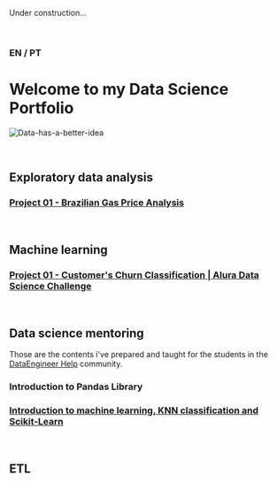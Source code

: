 Under construction...

<br>

### EN / PT

# Welcome to my Data Science Portfolio
![Data-has-a-better-idea](https://github.com/lucas-mdsena/portfolio/assets/93884007/ac8e9249-bf94-40bc-8d89-ae09f97d671c)

<br>

## Exploratory data analysis
### [Project 01 - Brazilian Gas Price Analysis](https://github.com/lucas-mdsena/gas_price_analysis)

<br>

## Machine learning
### [Project 01 - Customer's Churn Classification | Alura Data Science Challenge](https://github.com/lucas-mdsena/churn_classification)

<br>

## Data science mentoring
Those are the contents i've prepared and taught for the students in the [DataEngineer Help](https://www.linkedin.com/company/dataengineerhelp/) community.
### Introduction to Pandas Library
### [Introduction to machine learning, KNN classification and Scikit-Learn](https://github.com/lucas-mdsena/lesson-intro-ml-knn/tree/main)

<br>

## ETL


